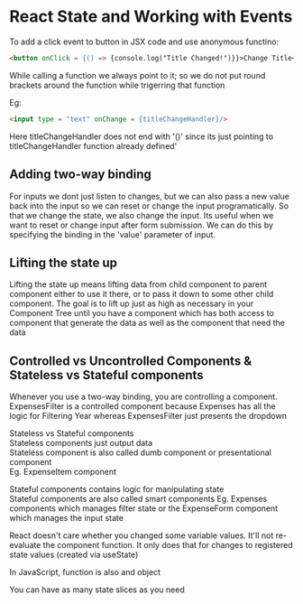 # React State and Working with Events

To add a click event to button in JSX code and use anonymous functino:

```html
<button onClick = {() => {console.log("Title Changed!")}}>Change Title</button>
```

While calling a function we always point to it; so we do not put round brackets around the function while trigerring that function

Eg:
```html
<input type = "text" onChange = {titleChangeHandler}/>
```
Here titleChangeHandler does not end with '()' since its just pointing to titleChangeHandler function already defined'

## Adding two-way binding

For inputs we dont just listen to changes, but we can also pass a new value back into the input so we can reset or change the input programatically. So that we change the state, we also change the input.
Its useful when we want to reset or change input after form submission.
We can do this by specifying the binding in the 'value' parameter of input.

## Lifting the state up
Lifting the state up means lifting data from child component to parent component either to use it there, or to pass it down to some other child component.
The goal is to lift up just as high as necessary in your Component Tree until you have a component which has both access to component that generate the data as well as the component that need the data

## Controlled vs Uncontrolled Components & Stateless vs Stateful components

Whenever you use a two-way binding, you are controlling a component.
ExpensesFilter is a controlled component because Expenses has all the logic for Filtering Year whereas ExpensesFilter just presents the dropdown

Stateless vs Stateful components\
Stateless components just output data\
Stateless component is also called dumb component or presentational component\
Eg. ExpenseItem component


Stateful components contains logic for manipulating state\
Stateful components are also called smart components
Eg. Expenses components which manages filter state or the ExpenseForm component which manages the input state

React doesn't care whether you changed some variable values. It'll not re-evaluate the component function. It only does that for changes to registered state values (created via useState)

In JavaScript, function is also and object 

You can have as many state slices as you need